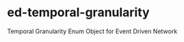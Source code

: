 ed-temporal-granularity
=======================

Temporal Granularity Enum Object for Event Driven Network
